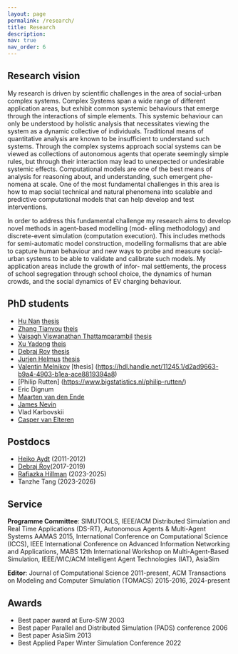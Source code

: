 ```yaml
---
layout: page
permalink: /research/
title: Research
description:
nav: true
nav_order: 6
---
```


## Research vision

My research is driven by scientific challenges in the area of social-urban complex systems. Complex Systems span a wide range of different application areas, but exhibit common systemic behaviours that emerge through the interactions of simple elements. This systemic behaviour can only be understood by holistic analysis that necessitates viewing the system as a dynamic collective of individuals. Traditional means of quantitative analysis are known to be insufficient to understand such systems. Through the complex systems approach social systems can be viewed as collections of autonomous agents that operate seemingly simple rules, but through their interaction may lead to unexpected or undesirable systemic effects. Computational models are one of the best means of analysis for reasoning about, and understanding, such emergent phe- nomena at scale. One of the most fundamental challenges in this area is how to map social technical and natural phenomena into scalable and predictive computational models that can help develop and test interventions.

In order to address this fundamental challenge my research aims to develop novel methods in agent-based modelling (mod- elling methodology) and discrete-event simulation (computation execution). This includes methods for semi-automatic model construction, modelling formalisms that are able to capture human behaviour and new ways to probe and measure social-urban systems to be able to validate and calibrate such models. My application areas include the growth of infor- mal settlements, the process of school segregation through school choice, the dynamics of human crowds, and the social dynamics of EV charging behaviour.

## PhD students

- [Hu Nan](https://www.linkedin.com/in/nan-hu-a164b517/?originalSubdomain=sg) [thesis](https://hdl.handle.net/10356/61133)
- [Zhang Tianyou](https://www.linkedin.com/in/zhangty/?originalSubdomain=sg) [theis](https://hdl.handle.net/10356/61718)
- [Vaisagh Viswanathan Thattamparambil](https://www.linkedin.com/in/vaisaghvt/?originalSubdomain=sg) [thesis](https://hdl.handle.net/10356/62668)
- [Xu Yadong](https://www.linkedin.com/in/yadong-xu/?originalSubdomain=sg) [theis](https://hdl.handle.net/10356/62668)
- [Debraj Roy](https://www.uva.nl/en/profile/r/o/d.roy/d.roy.html) [thesis](https://hdl.handle.net/10356/72386)
- [Jurjen Helmus](https://www.hva.nl/profiel/h/e/j.r.helmus/j.r.helmus.html) [thesis](https://hdl.handle.net/11245.1/64fbf433-197c-46ea-a150-ce3575211a9a)
- [Valentin Melnikov](https://www.linkedin.com/in/valmelnikov/?locale=en_US) [thesis] (https://hdl.handle.net/11245.1/d2ad9663-b9a4-4903-b1ea-ace8819394a8)
- [Philip Rutten] (https://www.bigstatistics.nl/philip-rutten/)
- Eric Dignum
- [Maarten van den Ende](https://www.uva.nl/en/profile/e/n/m.w.j.vandenende/m.w.j.van-den-ende.html)
- [James Nevin](https://www.linkedin.com/in/james-nevin-4b844b153/?originalSubdomain=nl)
- Vlad Karbovskii
- [Casper van Elteren](https://cvanelteren.github.io/)

## Postdocs

- [Heiko Aydt](https://fcl.ethz.ch/people/Module-Lead/HeikoAydt.html) (2011-2012)
- [Debraj Roy](https://www.uva.nl/en/profile/r/o/d.roy/d.roy.html)(2017-2019)
- [Rafiazka Hillman](https://www.uva.nl/profiel/h/i/r.m.hilman/r.m.hilman.html) (2023-2025)
- Tanzhe Tang (2023-2026)

## Service

**Programme Committee**: SIMUTOOLS, IEEE/ACM Distributed Simulation and Real Time Applications (DS-RT), Autonomous Agents & Multi-Agent Systems AAMAS 2015, International Conference on Computational Science (ICCS), IEEE International Conference on Advanced Information Networking and Applications, MABS 12th International Workshop on Multi-Agent-Based Simulation, IEEE/WIC/ACM Intelligent Agent Technologies (IAT), AsiaSim

**Editor**: Journal of Computational Science 2011-present, ACM Transactions on Modeling and Computer Simulation (TOMACS) 2015-2016, 2024-present

## Awards

- Best paper award at Euro-SIW 2003
- Best paper Parallel and Distributed Simulation (PADS) conference 2006
- Best paper AsiaSim 2013
- Best Applied Paper Winter Simulation Conference 2022
